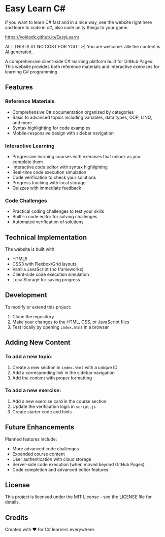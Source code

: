 # Easy Learn C#

if you want to learn C# fast and in a nice way, see the website right here and learn to code in c#, also code unity things to your game.

https://voldedk.github.io/EasyLearn/

ALL THIS IS AT NO COST FOR YOU ! :-) You are welcome.
alle the content is AI generated..


A comprehensive client-side C# learning platform built for GitHub Pages. This website provides both reference materials and interactive exercises for learning C# programming.


## Features

### Reference Materials
- Comprehensive C# documentation organized by categories
- Basic to advanced topics including variables, data types, OOP, LINQ, and more
- Syntax highlighting for code examples
- Mobile-responsive design with sidebar navigation

### Interactive Learning
- Progressive learning courses with exercises that unlock as you complete them
- Interactive code editor with syntax highlighting
- Real-time code execution simulation
- Code verification to check your solutions
- Progress tracking with local storage
- Quizzes with immediate feedback

### Code Challenges
- Practical coding challenges to test your skills
- Built-in code editor for solving challenges
- Automated verification of solutions

## Technical Implementation

The website is built with:
- HTML5
- CSS3 with Flexbox/Grid layouts
- Vanilla JavaScript (no frameworks)
- Client-side code execution simulation
- LocalStorage for saving progress

## Development

To modify or extend this project:

1. Clone the repository
2. Make your changes to the HTML, CSS, or JavaScript files
3. Test locally by opening `index.html` in a browser

## Adding New Content

### To add a new topic:
1. Create a new section in `index.html` with a unique ID
2. Add a corresponding link in the sidebar navigation
3. Add the content with proper formatting

### To add a new exercise:
1. Add a new exercise card in the course section
2. Update the verification logic in `script.js`
3. Create starter code and hints

## Future Enhancements

Planned features include:
- More advanced code challenges
- Expanded course content
- User authentication with cloud storage
- Server-side code execution (when moved beyond GitHub Pages)
- Code completion and advanced editor features

## License

This project is licensed under the MIT License - see the LICENSE file for details.

## Credits

Created with ❤️ for C# learners everywhere. 
